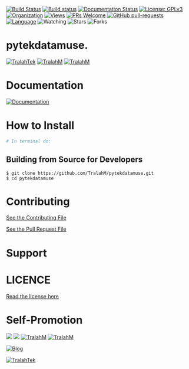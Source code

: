 
[![Build Status](https://travis-ci.com/TralahM/pytekdatamuse.svg?branch=master)](https://travis-ci.com/TralahM/pytekdatamuse)
[![Build status](https://ci.appveyor.com/api/projects/status/yvvmq5hyf7hj743a/branch/master?svg=true)](https://ci.appveyor.com/project/TralahM/pytekdatamuse/branch/master)
[![Documentation Status](https://readthedocs.org/projects/pytekdatamuse/badge/?version=latest)](https://pytekdatamuse.readthedocs.io/en/latest/?badge=latest)
[![License: GPLv3](https://img.shields.io/badge/License-GPLV2-green.svg)](https://opensource.org/licenses/GPLV2)
[![Organization](https://img.shields.io/badge/Org-TralahTek-blue.svg)](https://github.com/TralahTek)
[![Views](http://hits.dwyl.io/TralahM/pytekdatamuse.svg)](http://dwyl.io/TralahM/pytekdatamuse)
[![PRs Welcome](https://img.shields.io/badge/PRs-Welcome-brightgreen.svg?style=flat-square)](https://github.com/TralahM/pytekdatamuse/pull/)
[![GitHub pull-requests](https://img.shields.io/badge/Issues-pr-red.svg?style=flat-square)](https://github.com/TralahM/pytekdatamuse/pull/)
[![Language](https://img.shields.io/badge/Language-python-3572A5.svg)](https://github.com/TralahM)
<img title="Watching" src="https://img.shields.io/github/watchers/TralahM/pytekdatamuse?label=Watchers&color=blue&style=flat-square">
<img title="Stars" src="https://img.shields.io/github/stars/TralahM/pytekdatamuse?color=red&style=flat-square">
<img title="Forks" src="https://img.shields.io/github/forks/TralahM/pytekdatamuse?color=green&style=flat-square">

# pytekdatamuse.


[![TralahTek](https://img.shields.io/badge/Organization-TralahTek-black.svg?style=for-the-badge&logo=github)](https://github.com/TralahTek)
[![TralahM](https://img.shields.io/badge/Engineer-TralahM-blue.svg?style=for-the-badge&logo=github)](https://github.com/TralahM)
[![TralahM](https://img.shields.io/badge/Maintainer-TralahM-green.svg?style=for-the-badge&logo=github)](https://github.com/TralahM)

# Documentation

[![Documentation](https://img.shields.io/badge/Docs-pytekdatamuse-blue.svg?style=for-the-badge)](https://github.com/TralahM/pytekdatamuse)

# How to Install
```bash
# In terminal do:
```

## Building from Source for Developers

```console
$ git clone https://github.com/TralahM/pytekdatamuse.git
$ cd pytekdatamuse
```

# Contributing
[See the Contributing File](CONTRIBUTING.rst)


[See the Pull Request File](PULL_REQUEST_TEMPLATE.md)


# Support

# LICENCE

[Read the license here](LICENSE)


# Self-Promotion

[![](https://img.shields.io/badge/Github-TralahM-green?style=for-the-badge&logo=github)](https://github.com/TralahM)
[![](https://img.shields.io/badge/Twitter-%40tralahtek-red?style=for-the-badge&logo=twitter)](https://twitter.com/TralahM)
[![TralahM](https://img.shields.io/badge/Kaggle-TralahM-purple.svg?style=for-the-badge&logo=kaggle)](https://kaggle.com/TralahM)
[![TralahM](https://img.shields.io/badge/LinkedIn-TralahM-red.svg?style=for-the-badge&logo=linkedin)](https://linkedin.com/in/TralahM)


[![Blog](https://img.shields.io/badge/Blog-tralahm.tralahtek.com-blue.svg?style=for-the-badge&logo=rss)](https://tralahm.tralahtek.com)

[![TralahTek](https://img.shields.io/badge/Organization-TralahTek-cyan.svg?style=for-the-badge)](https://org.tralahtek.com)


